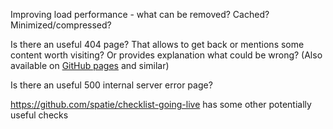 Improving load performance - what can be removed? Cached? Minimized/compressed?

Is there an useful 404 page? That allows to get back or mentions some content worth visiting? Or provides explanation what could be wrong? (Also available on [GitHub pages](https://docs.github.com/en/pages/getting-started-with-github-pages/creating-a-custom-404-page-for-your-github-pages-site) and similar)

Is there an useful 500 internal server error page?


https://github.com/spatie/checklist-going-live has some other potentially useful checks